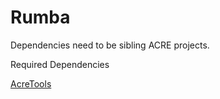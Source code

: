 # Rumba

Dependencies need to be sibling ACRE projects.



Required Dependencies

[AcreTools](https://github.com/the-carlisle-group/AcreTools)
